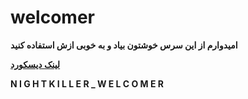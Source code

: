 # welcomer
 
**امیدوارم از این سرس خوشتون بیاد و به خوبی ازش استفاده کنید**

**[لینک دیسکورد](https://discord.gg/9YFRGEfNCn)**

**N I G H T K I L L E R _ W E L C O M E R**
